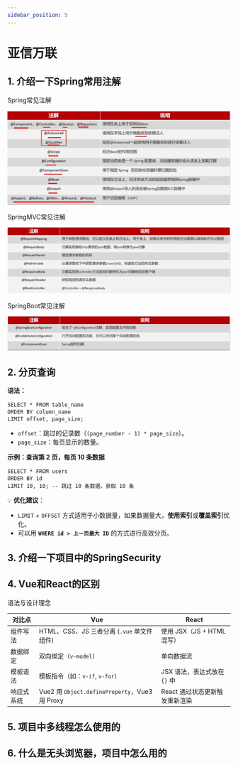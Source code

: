 ```yaml
---
sidebar_position: 5
---
```


# 亚信万联

## 1. 介绍一下Spring常用注解

Spring常见注解

![image-20250326161325848](.\assets\image-20250326161325848.png)

SpringMVC常见注解

![image-20250326161544396](.\assets\image-20250326161544396.png)

SpringBoot常见注解

![image-20250326161609211](.\assets\image-20250326161609211.png)

## 2. 分页查询

**语法：**

```
SELECT * FROM table_name 
ORDER BY column_name 
LIMIT offset, page_size;
```

- `offset`：跳过的记录数（`(page_number - 1) * page_size`）。
- `page_size`：每页显示的数量。

**示例：查询第 2 页，每页 10 条数据**

```
SELECT * FROM users 
ORDER BY id 
LIMIT 10, 10; -- 跳过 10 条数据，获取 10 条
```

💡 **优化建议**：

- `LIMIT` + `OFFSET` 方式适用于小数据量，如果数据量大，**使用索引**或**覆盖索引**优化。
- 可以用 **`WHERE id > 上一页最大 ID`** 的方式进行高效分页。

## 3. 介绍一下项目中的SpringSecurity



## 4. Vue和React的区别

语法与设计理念

| 对比点     | Vue                                            | React                          |
| ---------- | ---------------------------------------------- | ------------------------------ |
| 组件写法   | HTML、CSS、JS 三者分离 (`.vue` 单文件组件)     | 使用 JSX（JS + HTML 混写）     |
| 数据绑定   | 双向绑定（`v-model`）                          | 单向数据流                     |
| 模板语法   | 模板指令（如：`v-if`, `v-for`）                | JSX 语法，表达式放在 `{}` 中   |
| 响应式系统 | Vue2 用 `Object.defineProperty`，Vue3 用 Proxy | React 通过状态更新触发重新渲染 |



## 5. 项目中多线程怎么使用的



## 6. 什么是无头浏览器，项目中怎么用的


